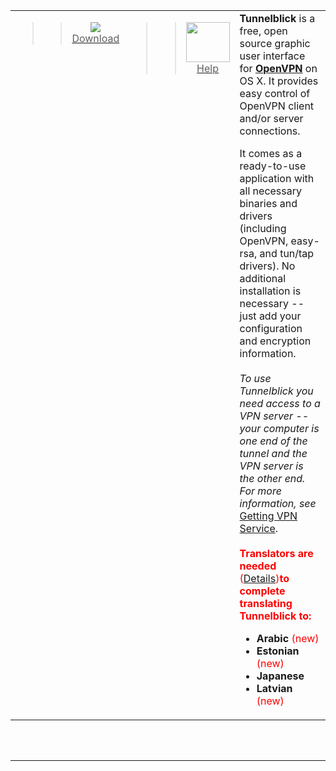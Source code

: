 <table cellpadding='0' border='0' cellspacing='0' width='100%'>
<blockquote><tr>
<blockquote><td width='1%' align='center' valign='top'>
<blockquote><a href='https://code.google.com/p/tunnelblick/wiki/DownloadsEntry#Tunnelblick_Stable_Release'>
<blockquote><img src='http://tunnelblick.googlecode.com/files/green-arrow-120x120.png' /><br />Download<br>
</blockquote></a>
</blockquote></td>
<td width='18%' align='center' valign='top'>
<blockquote><a href='https://code.google.com/p/tunnelblick/wiki/cHelp'>
<blockquote><img src='http://www.tunnelblick.net/images/question-120x110.png' width='70' height='64' /><br />Help<br>
</blockquote></a>
</blockquote></td>
<td valign='middle'>
<strong>Tunnelblick</strong> is a free, open source graphic user interface for <b><a href='http://www.openvpn.net/index.php/open-source.html'>OpenVPN</a></b> on OS X.  It provides easy control of OpenVPN client and/or server connections.</blockquote></blockquote>

It comes as a ready-to-use application with all necessary binaries and drivers (including OpenVPN, easy-rsa, and tun/tap drivers). No additional installation is necessary -- just add your configuration and encryption information.<br>
<br>
<i>To use Tunnelblick you need access to a VPN server -- your computer is one end of the tunnel and the VPN server is the other end. For more information, see</i> <a href='cGettingVPNService.md'>Getting VPN Service</a>.<br>
<br>
<font color='red'><b>Translators are needed</b> (<a href='cLocalizeTranslate.md'>Details</a>)<b>to complete translating Tunnelblick to:</font></b>
<ul><li><b>Arabic</b> <font color='red'>(new)</font>
</li><li><b>Estonian</b> <font color='red'>(new)</font>
</li><li><b>Japanese</b>
</li><li><b>Latvian</b> <font color='red'>(new)</font></li></ul>

<blockquote></td>
</blockquote><blockquote></tr>
</table>
<br>
<br>
<hr><br>
<br>
</blockquote>

<table width='100%'>
<blockquote></table>